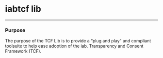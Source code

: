 # iabtcf lib
---
### Purpose
The purpose of the TCF Lib is to provide a “plug and play” and compliant toolsuite to help ease adoption of the iab. Transparency and Consent Framework (TCF).
